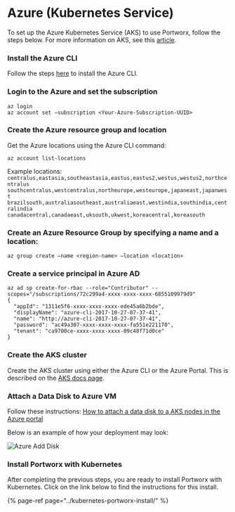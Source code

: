 # Azure \(Kubernetes Service\)

To set up the Azure Kubernetes Service \(AKS\) to use Portworx, follow the steps below. For more information on AKS, see this [article](https://docs.microsoft.com/en-us/azure/aks/intro-kubernetes).

### Install the Azure CLI

Follow the steps [here](https://docs.microsoft.com/en-us/cli/azure/install-azure-cli?view=azure-cli-latest) to install the Azure CLI.

### Login to the Azure and set the subscription

```text
az login
az account set –subscription <Your-Azure-Subscription-UUID>
```

### Create the Azure resource group and location

Get the Azure locations using the Azure CLI command:

```text
az account list-locations
```

Example locations: `centralus,eastasia,southeastasia,eastus,eastus2,westus,westus2,northcentralus`   
`southcentralus,westcentralus,northeurope,westeurope,japaneast,japanwest`   
`brazilsouth,australiasoutheast,australiaeast,westindia,southindia,centralindia`   
`canadacentral,canadaeast,uksouth,ukwest,koreacentral,koreasouth`

### Create an Azure Resource Group by specifying a name and a location:

```text
az group create –name <region-name> –location <location>
```

### Create a service principal in Azure AD

```text
az ad sp create-for-rbac --role="Contributor" --scopes="/subscriptions/72c299a4-xxxx-xxxx-xxxx-6855109979d9"
{
  "appId": "1311e5f6-xxxx-xxxx-xxxx-ede45a6b2bde",
  "displayName": "azure-cli-2017-10-27-07-37-41",
  "name": "http://azure-cli-2017-10-27-07-37-41",
  "password": "ac49a307-xxxx-xxxx-xxxx-fa551e221170",
  "tenant": "ca9700ce-xxxx-xxxx-xxxx-09c48f71d0ce"
}
```

### Create the AKS cluster

Create the AKS cluster using either the Azure CLI or the Azure Portal. This is described on the [AKS docs page](https://docs.microsoft.com/en-us/azure/aks/).

### Attach a Data Disk to Azure VM

Follow these instructions: [How to attach a data disk to a AKS nodes in the Azure portal ](https://azure.microsoft.com/en-us/documentation/articles/virtual-machines-linux-attach-disk-portal/)

Below is an example of how your deployment may look:

![Azure Add Disk](https://docs.portworx.com/images/azure-add-disk.png)

### Install Portworx with Kubernetes

After completing the previous steps, you are ready to install Portworx with Kubernetes. Click on the link below to find the instructions for this install.

{% page-ref page="../kubernetes-portworx-install/" %}



